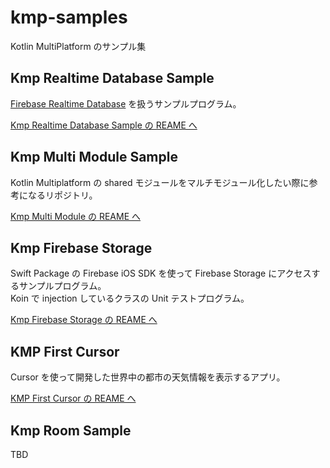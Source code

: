 # kmp-samples

Kotlin MultiPlatform のサンプル集  


## Kmp Realtime Database Sample

[Firebase Realtime Database](https://firebase.google.com/docs/database?hl=ja) を扱うサンプルプログラム。  

[Kmp Realtime Database Sample の REAME へ](./KmpRealtimeDatabaseSample/README.md)


## Kmp Multi Module Sample

Kotlin Multiplatform の shared モジュールをマルチモジュール化したい際に参考になるリポジトリ。  

[Kmp Multi Module の REAME へ](./KmpMultiModule/README.md)


## Kmp Firebase Storage

Swift Package の Firebase iOS SDK を使って Firebase Storage にアクセスするサンプルプログラム。  
Koin で injection しているクラスの Unit テストプログラム。

[Kmp Firebase Storage の REAME へ](./KmpFirebaseStorage/README.md)


## KMP First Cursor

Cursor を使って開発した世界中の都市の天気情報を表示するアプリ。

[KMP First Cursor の REAME へ](./KmpFirstCursor/README.md)


## Kmp Room Sample

TBD


